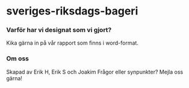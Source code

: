 # sveriges-riksdags-bageri

### Varför har vi designat som vi gjort?
Kika gärna in på vår rapport som finns i word-format. 

### Om oss
Skapad av Erik H, Erik S och Joakim
Frågor eller synpunkter? Mejla oss gärna!

